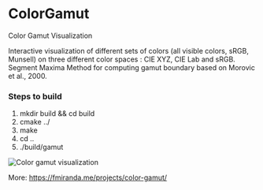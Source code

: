# ColorGamut
Color Gamut Visualization

Interactive visualization of different sets of colors (all visible colors, sRGB, Munsell) on three different color spaces : CIE XYZ, CIE Lab and sRGB. Segment Maxima Method for computing gamut boundary based on Morovic et al., 2000.

### Steps to build
1. mkdir build && cd build
1. cmake ../
2. make
3. cd ..
4. ./build/gamut

![Color gamut visualization](https://vgc.poly.edu/~fmiranda/color-gamut/color-gamut-teaser.png)

More: https://fmiranda.me/projects/color-gamut/
